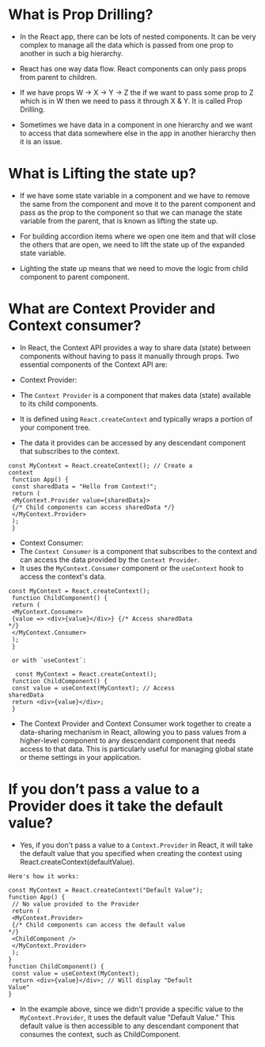 # What is Prop Drilling?

- In the React app, there can be lots of nested components. It can be very complex to manage all the data which is passed from one prop to another in such a big hierarchy.

- React has one way data flow. React components can only pass props from parent to children.

- If we have props W -> X -> Y -> Z the if we want to pass some prop to Z which is in W then we need to pass it through X & Y. It is called Prop Drilling.

- Sometimes we have data in a component in one hierarchy and we want to access that data somewhere else in the app in another hierarchy then it is an issue.

# What is Lifting the state up?

- If we have some state variable in a component and we have to remove the same from the component and move it to the parent component and pass as the prop to the component so that we can manage the state variable from the parent, that is known as lifting the state up.

- For building accordion items where we open one item and that will close the others that are open, we need to lift the state up of the expanded state variable.

- Lighting the state up means that we need to move the logic from child component to parent component.

# What are Context Provider and Context consumer?

- In React, the Context API provides a way to share data (state) between components without having to pass it manually through props. Two essential components of the Context API are:

- Context Provider:
- The `Context Provider` is a component that makes data (state) available to its child components.
- It is defined using `React.createContext` and typically wraps a portion of your component tree.
- The data it provides can be accessed by any descendant component that subscribes to the context.

```
const MyContext = React.createContext(); // Create a
context
 function App() {
 const sharedData = "Hello from Context!";
 return (
 <MyContext.Provider value={sharedData}>
 {/* Child components can access sharedData */}
 </MyContext.Provider>
 );
 }
```

- Context Consumer:
- The `Context Consumer` is a component that subscribes to the context and can access the data provided by the `Context Provider`.
- It uses the `MyContext.Consumer` component or the `useContext` hook to access the context's data.

```
const MyContext = React.createContext();
 function ChildComponent() {
 return (
 <MyContext.Consumer>
 {value => <div>{value}</div>} {/* Access sharedData
*/}
 </MyContext.Consumer>
 );
 }

 or with `useContext`:

  const MyContext = React.createContext();
 function ChildComponent() {
 const value = useContext(MyContext); // Access
sharedData
 return <div>{value}</div>;
 }
```

- The Context Provider and Context Consumer work together to create a data-sharing mechanism in React, allowing you to pass values from a higher-level component to any descendant component that needs access to that data. This is particularly useful for managing global state or theme settings in your application.

# If you don’t pass a value to a Provider does it take the default value?

- Yes, if you don't pass a value to a `Context.Provider` in React, it will take the default value that you specified when creating the context using React.createContext(defaultValue).

```
Here's how it works:

const MyContext = React.createContext("Default Value");
function App() {
 // No value provided to the Provider
 return (
 <MyContext.Provider>
 {/* Child components can access the default value
*/}
 <ChildComponent />
 </MyContext.Provider>
 );
}
function ChildComponent() {
 const value = useContext(MyContext);
 return <div>{value}</div>; // Will display "Default
Value"
}
```

- In the example above, since we didn't provide a specific value to the `MyContext.Provider`, it uses the default value "Default Value." This default value is then accessible to any descendant component that consumes the context, such as ChildComponent.
